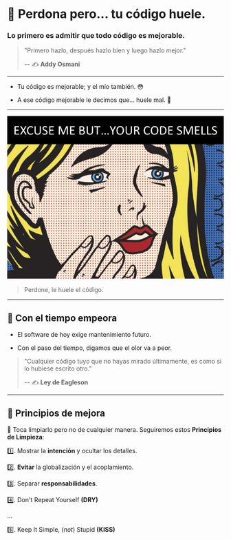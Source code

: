 # 🤢 Perdona pero... tu código huele.

### Lo primero es admitir que todo código es mejorable.

> "Primero hazlo, después hazlo bien y luego hazlo mejor."
>
> -- ✍️ **Addy Osmani**

---

- Tu código es mejorable; y el mío también. 😳

- A ese código mejorable le decimos que... huele mal. 🤢

---

![Perdone pero... le huele el código](./assets/your_code-smells.png)

> Perdone, le huele el código.

---

## 🥀 Con el tiempo empeora

- El software de hoy exige mantenimiento futuro.

- Con el paso del tiempo, digamos que el olor va a peor.

> "Cualquier código tuyo que no hayas mirado últimamente, es como si lo hubiese escrito otro."
>
> -- ✍️ **Ley de Eagleson**

---

## 💈 Principios de mejora

🛁 Toca limpiarlo pero no de cualquier manera. Seguiremos estos **Principios de Limpieza**:

1️⃣. Mostrar la **intención** y ocultar los detalles.

2️⃣. **Evitar** la globalización y el acoplamiento.

3️⃣. Separar **responsabilidades**.

4️⃣. Don't Repeat Yourself **(DRY)**

...

5️⃣. Keep It Simple, (_not_) Stupid **(KISS)**
